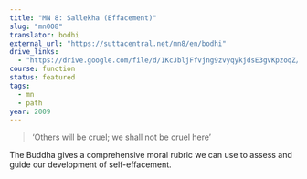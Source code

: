 ```yaml
---
title: "MN 8: Sallekha (Effacement)"
slug: "mn008"
translator: bodhi
external_url: "https://suttacentral.net/mn8/en/bodhi"
drive_links:
  - "https://drive.google.com/file/d/1KcJbljFfvjng9zvyqykjdsE3gvKpzoqZ/view?usp=drivesdk"
course: function
status: featured
tags:
  - mn
  - path
year: 2009
---
```


> ‘Others will be cruel; we shall not be cruel here’

The Buddha gives a comprehensive moral rubric we can use to assess and guide our development of self-effacement.
